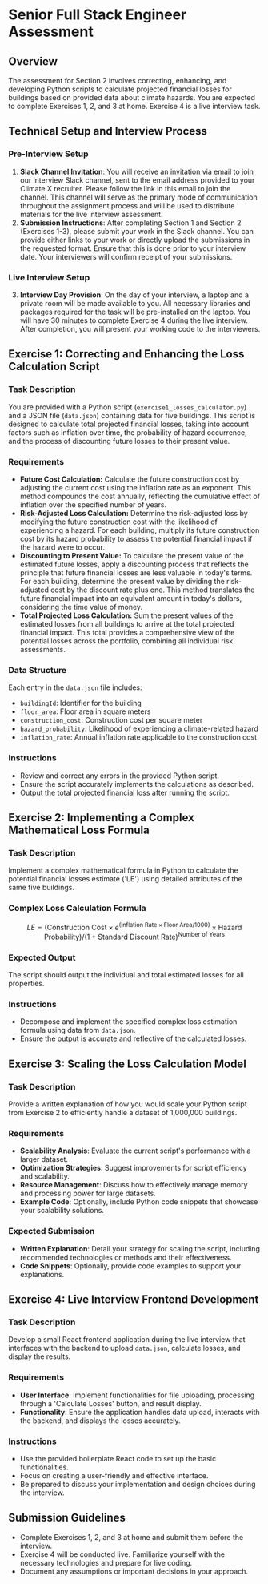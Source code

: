 # Senior Full Stack Engineer Assessment

## Overview
The assessment for Section 2 involves correcting, enhancing, and developing Python scripts to calculate projected financial losses for buildings based on provided data about climate hazards. You are expected to complete Exercises 1, 2, and 3 at home. Exercise 4 is a live interview task.

## Technical Setup and Interview Process

### Pre-Interview Setup
1. **Slack Channel Invitation**: You will receive an invitation via email to join our interview Slack channel, sent to the email address provided to your Climate X recruiter. Please follow the link in this email to join the channel. This channel will serve as the primary mode of communication throughout the assignment process and will be used to distribute materials for the live interview assessment.
2. **Submission Instructions**: After completing Section 1 and Section 2 (Exercises 1-3), please submit your work in the Slack channel. You can provide either links to your work or directly upload the submissions in the requested format. Ensure that this is done prior to your interview date. Your interviewers will confirm receipt of your submissions.

### Live Interview Setup
3. **Interview Day Provision**: On the day of your interview, a laptop and a private room will be made available to you. All necessary libraries and packages required for the task will be pre-installed on the laptop. You will have 30 minutes to complete Exercise 4 during the live interview. After completion, you will present your working code to the interviewers.

## Exercise 1: Correcting and Enhancing the Loss Calculation Script

### Task Description
You are provided with a Python script (`exercise1_losses_calculator.py`) and a JSON file (`data.json`) containing data for five buildings. This script is designed to calculate total projected financial losses, taking into account factors such as inflation over time, the probability of hazard occurrence, and the process of discounting future losses to their present value.

### Requirements
- **Future Cost Calculation:** Calculate the future construction cost by adjusting the current cost using the inflation rate as an exponent. This method compounds the cost annually, reflecting the cumulative effect of inflation over the specified number of years.
- **Risk-Adjusted Loss Calculation:** Determine the risk-adjusted loss by modifying the future construction cost with the likelihood of experiencing a hazard. For each building, multiply its future construction cost by its hazard probability to assess the potential financial impact if the hazard were to occur.
- **Discounting to Present Value:** To calculate the present value of the estimated future losses, apply a discounting process that reflects the principle that future financial losses are less valuable in today's terms. For each building, determine the present value by dividing the risk-adjusted cost by the discount rate plus one. This method translates the future financial impact into an equivalent amount in today's dollars, considering the time value of money.
- **Total Projected Loss Calculation:** Sum the present values of the estimated losses from all buildings to arrive at the total projected financial impact. This total provides a comprehensive view of the potential losses across the portfolio, combining all individual risk assessments.

### Data Structure
Each entry in the `data.json` file includes:
- `buildingId`: Identifier for the building
- `floor_area`: Floor area in square meters
- `construction_cost`: Construction cost per square meter
- `hazard_probability`: Likelihood of experiencing a climate-related hazard
- `inflation_rate`: Annual inflation rate applicable to the construction cost

### Instructions
- Review and correct any errors in the provided Python script.
- Ensure the script accurately implements the calculations as described.
- Output the total projected financial loss after running the script.

## Exercise 2: Implementing a Complex Mathematical Loss Formula

### Task Description
Implement a complex mathematical formula in Python to calculate the potential financial losses estimate ('LE') using detailed attributes of the same five buildings.

### Complex Loss Calculation Formula
$$
LE = \left( \text{Construction Cost} \times e^{(\text{Inflation Rate} \times \text{Floor Area} / 1000)} \times \text{Hazard Probability} \right) / \left(1 + \text{Standard Discount Rate}\right)^{\text{Number of Years}}
$$

### Expected Output
The script should output the individual and total estimated losses for all properties.

### Instructions
- Decompose and implement the specified complex loss estimation formula using data from `data.json`.
- Ensure the output is accurate and reflective of the calculated losses.

## Exercise 3: Scaling the Loss Calculation Model

### Task Description
Provide a written explanation of how you would scale your Python script from Exercise 2 to efficiently handle a dataset of 1,000,000 buildings.

### Requirements
- **Scalability Analysis**: Evaluate the current script's performance with a larger dataset.
- **Optimization Strategies**: Suggest improvements for script efficiency and scalability.
- **Resource Management**: Discuss how to effectively manage memory and processing power for large datasets.
- **Example Code**: Optionally, include Python code snippets that showcase your scalability solutions.

### Expected Submission
- **Written Explanation**: Detail your strategy for scaling the script, including recommended technologies or methods and their effectiveness.
- **Code Snippets**: Optionally, provide code examples to support your explanations.

## Exercise 4: Live Interview Frontend Development

### Task Description
Develop a small React frontend application during the live interview that interfaces with the backend to upload `data.json`, calculate losses, and display the results.

### Requirements
- **User Interface**: Implement functionalities for file uploading, processing through a 'Calculate Losses' button, and result display.
- **Functionality**: Ensure the application handles data upload, interacts with the backend, and displays the losses accurately.

### Instructions
- Use the provided boilerplate React code to set up the basic functionalities.
- Focus on creating a user-friendly and effective interface.
- Be prepared to discuss your implementation and design choices during the interview.

## Submission Guidelines
- Complete Exercises 1, 2, and 3 at home and submit them before the interview.
- Exercise 4 will be conducted live. Familiarize yourself with the necessary technologies and prepare for live coding.
- Document any assumptions or important decisions in your approach.
